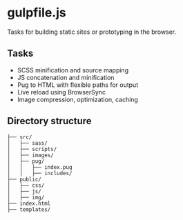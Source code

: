 # gulpfile.js
Tasks for building static sites or prototyping in the browser.

## Tasks
* SCSS minification and source mapping
* JS concatenation and minification
* Pug to HTML with flexible paths for output
* Live reload using BrowserSync
* Image compression, optimization, caching

## Directory structure
```
├── src/
│   ├── sass/
│   ├── scripts/
│   ├── images/
│   ├── pug/   
│   │   ├── index.pug
│   │   ├── includes/
├── public/
│   ├── css/
│   ├── js/
│   ├── img/
├── index.html   
├── templates/
```

